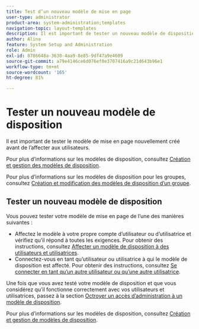 ```yaml
---
title: Test d’un nouveau modèle de mise en page
user-type: administrator
product-area: system-administration;templates
navigation-topic: layout-templates
description: Il est important de tester un nouveau modèle de disposition avant de l’affecter aux utilisateurs et utilisatrices.
author: Alina
feature: System Setup and Administration
role: Admin
exl-id: 8786648a-3630-4aa9-8e85-9df47a9e4609
source-git-commit: a79e4146ce6d076ef0e3707416a9c21d643b96e1
workflow-type: tm+mt
source-wordcount: '165'
ht-degree: 81%

---
```


# Tester un nouveau modèle de disposition

Il est important de tester le modèle de mise en page nouvellement créé avant de l’affecter aux utilisateurs.

Pour plus d’informations sur les modèles de disposition, consultez [Création et gestion des modèles de disposition](../../../administration-and-setup/customize-workfront/use-layout-templates/create-and-manage-layout-templates.md).

Pour plus d’informations sur les modèles de disposition pour les groupes, consultez [Création et modification des modèles de disposition d’un groupe](../../../administration-and-setup/manage-groups/work-with-group-objects/create-and-modify-a-groups-layout-templates.md).

## Tester un nouveau modèle de disposition

Vous pouvez tester votre modèle de mise en page de l’une des manières suivantes :

* Affectez le modèle à votre propre compte d’utilisateur ou d’utilisatrice et vérifiez qu’il répond à toutes les exigences. Pour obtenir des instructions, consultez [Affecter un modèle de disposition à des utilisateurs et utilisatrices](../../../administration-and-setup/customize-workfront/use-layout-templates/assign-users-to-layout-template.md#assign).
* Connectez-vous en tant qu’utilisateur ou utilisatrice à qui le modèle de disposition est affecté. Pour obtenir des instructions, consultez [Se connecter en tant qu’un autre utilisateur ou qu’une autre utilisatrice](../../../administration-and-setup/add-users/create-and-manage-users/log-in-as-another-user.md).

Une fois que vous avez testé votre modèle de disposition et que vous considérez qu’il fonctionne correctement avec vos utilisateurs et utilisatrices, passez à la section [Octroyer un accès d’administration à un modèle de disposition](../../../administration-and-setup/customize-workfront/use-layout-templates/grant-admin-access-layout-template.md).

Pour plus d’informations sur les modèles de disposition, consultez [Création et gestion de modèles de disposition](../../../administration-and-setup/customize-workfront/use-layout-templates/create-and-manage-layout-templates.md).

